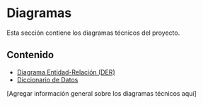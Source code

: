 # Diagramas

Esta sección contiene los diagramas técnicos del proyecto.

## Contenido

- [Diagrama Entidad-Relación (DER)](der.md)
- [Diccionario de Datos](diccionario%20de%20datos.md)

[Agregar información general sobre los diagramas técnicos aquí]